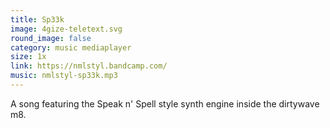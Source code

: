 ```yaml
---
title: Sp33k
image: 4gize-teletext.svg
round_image: false
category: music mediaplayer
size: 1x
link: https://nmlstyl.bandcamp.com/
music: nmlstyl-sp33k.mp3
---
```


A song featuring the Speak n' Spell style synth engine inside the dirtywave m8.